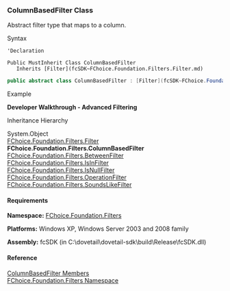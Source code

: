 ﻿### ColumnBasedFilter Class

Abstract filter type that maps to a column.

Syntax

```vbnet
'Declaration

Public MustInherit Class ColumnBasedFilter 
   Inherits [Filter](fcSDK~FChoice.Foundation.Filters.Filter.md)
```

```csharp
public abstract class ColumnBasedFilter : [Filter](fcSDK~FChoice.Foundation.Filters.Filter.md) 
```

Example

**Developer Walkthrough - Advanced Filtering**

Inheritance Hierarchy

System.Object  
[FChoice.Foundation.Filters.Filter](fcSDK~FChoice.Foundation.Filters.Filter.md)  
**FChoice.Foundation.Filters.ColumnBasedFilter**  
[FChoice.Foundation.Filters.BetweenFilter](fcSDK~FChoice.Foundation.Filters.BetweenFilter.md)  
[FChoice.Foundation.Filters.IsInFilter](fcSDK~FChoice.Foundation.Filters.IsInFilter.md)  
[FChoice.Foundation.Filters.IsNullFilter](fcSDK~FChoice.Foundation.Filters.IsNullFilter.md)  
[FChoice.Foundation.Filters.OperationFilter](fcSDK~FChoice.Foundation.Filters.OperationFilter.md)  
[FChoice.Foundation.Filters.SoundsLikeFilter](fcSDK~FChoice.Foundation.Filters.SoundsLikeFilter.md)  

#### Requirements

**Namespace:** [FChoice.Foundation.Filters](fcSDK~FChoice.Foundation.Filters_namespace.md)

**Platforms:** Windows XP, Windows Server 2003 and 2008 family

**Assembly:** fcSDK (in C:\\dovetail\\dovetail-sdk\\build\\Release\\fcSDK.dll)

#### Reference

[ColumnBasedFilter Members](fcSDK~FChoice.Foundation.Filters.ColumnBasedFilter_members.md)  
[FChoice.Foundation.Filters Namespace](fcSDK~FChoice.Foundation.Filters_namespace.md)